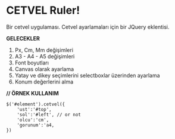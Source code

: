 
# CETVEL Ruler!

Bir cetvel uygulaması. Cetvel ayarlamaları için bir JQuery eklentisi.  

**GELECEKLER**

 1. Px, Cm, Mm değişimleri
 2. A3 - A4 - A5 değişimleri
 3. Font boyutları
 4. Canvas olarak ayarlama
 5. Yatay ve dikey seçimlerini selectboxlar üzerinden ayarlama
 6. Konum değerlerini alma
 
**// ÖRNEK KULLANIM**
 

    $('#element').cetvel({
	    'ust':'#top',
		'sol':'#left', // or not
	    'olcu':'cm',
	    'gorunum':'a4,	    
    })
